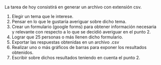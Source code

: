 La tarea de hoy consistirá en generar un archivo con extensión csv.

1. Elegir un tema que le interese.
2. Pensar en lo que le gustaría averiguar sobre dicho tema.
3. Crear un formulario (google forms) para obtener información necesaria y relevante con respecto a lo que se decidió averiguar en el punto 2.
4. Lograr que 25 personas o más llenen dicho formulario.
5. Exportar las respuestas obtenidas en un archivo .csv
6. Realizar uno o más gráficos de barras para exponer los resultados obtenidos.
7. Escribir sobre dichos resultados teniendo en cuenta el punto 2.
